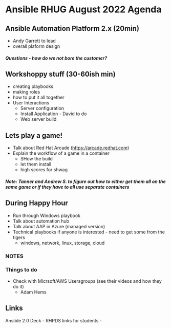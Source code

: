 # Ansible RHUG August 2022 Agenda

## Ansible Automation Platform 2.x (20min)
- Andy Garrett to lead
- overall plaform design

##### Questions - how do we not bore the customer?

## Workshoppy stuff (30-60ish min)
- creating playbooks
- making roles
- how to put it all together
- User Interactions
  - Server configuration
  - Install Application - David to do
  - Web server build

## Lets play a game!
- Talk about Red Hat Arcade (https://arcade.redhat.com)
- Explain the workflow of a game in a container
  - SHow the build
  - let them install
  - high scores for shwag

##### Note:  Tanner and Andrew S. to figure out how to either get them all on the same game or if they have to all use separate containers

## During Happy Hour
- Run through Windows playbook
- Talk about automation hub
- Talk about AAP in Azure (managed version)
- Technical playbooks if anyone is interested - need to get some from the tigers
  - windows, network, linux, storage, cloud

### NOTES

### Things to do
 - Check with Micrsoft/AWS Usersgroups (see their videos and how they do it)
     - Adam Hems

## Links

Ansible 2.0 Deck - 
RHPDS links for students - 


